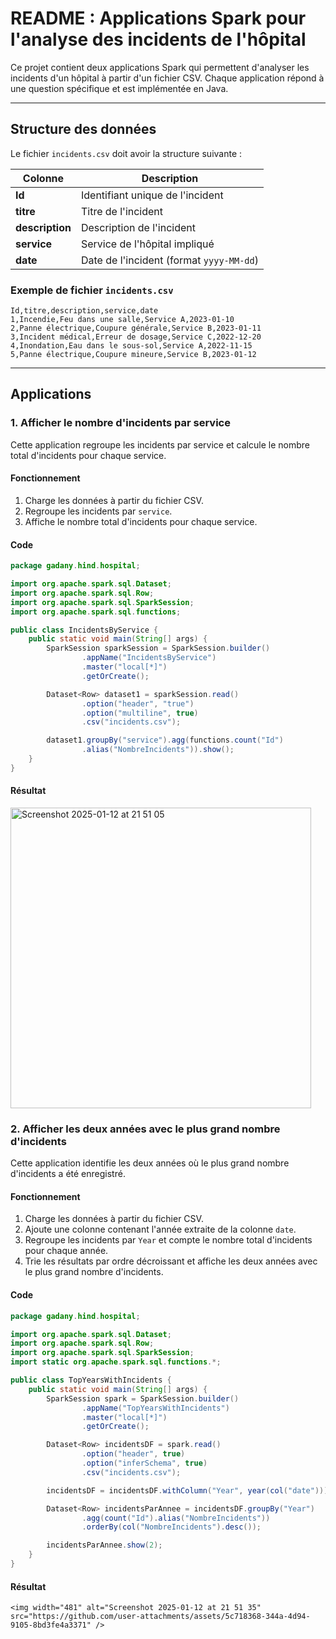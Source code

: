 # README : Applications Spark pour l'analyse des incidents de l'hôpital

Ce projet contient deux applications Spark qui permettent d'analyser les incidents d'un hôpital à partir d'un fichier CSV. Chaque application répond à une question spécifique et est implémentée en Java.

---

## Structure des données

Le fichier `incidents.csv` doit avoir la structure suivante :

| **Colonne**  | **Description**                     |
|--------------|-------------------------------------|
| **Id**       | Identifiant unique de l'incident   |
| **titre**    | Titre de l'incident                |
| **description** | Description de l'incident         |
| **service**  | Service de l'hôpital impliqué      |
| **date**     | Date de l'incident (format `yyyy-MM-dd`) |

### Exemple de fichier `incidents.csv`

```csv
Id,titre,description,service,date
1,Incendie,Feu dans une salle,Service A,2023-01-10
2,Panne électrique,Coupure générale,Service B,2023-01-11
3,Incident médical,Erreur de dosage,Service C,2022-12-20
4,Inondation,Eau dans le sous-sol,Service A,2022-11-15
5,Panne électrique,Coupure mineure,Service B,2023-01-12
```

---

## Applications

### 1. **Afficher le nombre d'incidents par service**

Cette application regroupe les incidents par service et calcule le nombre total d'incidents pour chaque service.

#### Fonctionnement
1. Charge les données à partir du fichier CSV.
2. Regroupe les incidents par `service`.
3. Affiche le nombre total d'incidents pour chaque service.

#### Code
```java
package gadany.hind.hospital;

import org.apache.spark.sql.Dataset;
import org.apache.spark.sql.Row;
import org.apache.spark.sql.SparkSession;
import org.apache.spark.sql.functions;

public class IncidentsByService {
    public static void main(String[] args) {
        SparkSession sparkSession = SparkSession.builder()
                .appName("IncidentsByService")
                .master("local[*]")
                .getOrCreate();

        Dataset<Row> dataset1 = sparkSession.read()
                .option("header", "true")
                .option("multiline", true)
                .csv("incidents.csv");

        dataset1.groupBy("service").agg(functions.count("Id")
                .alias("NombreIncidents")).show();
    }
}
```

#### Résultat 

<img width="481" alt="Screenshot 2025-01-12 at 21 51 05" src="https://github.com/user-attachments/assets/974ad619-9586-4f1a-bc82-b878b653eefb" />

### 2. **Afficher les deux années avec le plus grand nombre d'incidents**

Cette application identifie les deux années où le plus grand nombre d'incidents a été enregistré.

#### Fonctionnement
1. Charge les données à partir du fichier CSV.
2. Ajoute une colonne contenant l'année extraite de la colonne `date`.
3. Regroupe les incidents par `Year` et compte le nombre total d'incidents pour chaque année.
4. Trie les résultats par ordre décroissant et affiche les deux années avec le plus grand nombre d'incidents.

#### Code
```java
package gadany.hind.hospital;

import org.apache.spark.sql.Dataset;
import org.apache.spark.sql.Row;
import org.apache.spark.sql.SparkSession;
import static org.apache.spark.sql.functions.*;

public class TopYearsWithIncidents {
    public static void main(String[] args) {
        SparkSession spark = SparkSession.builder()
                .appName("TopYearsWithIncidents")
                .master("local[*]")
                .getOrCreate();

        Dataset<Row> incidentsDF = spark.read()
                .option("header", true)
                .option("inferSchema", true)
                .csv("incidents.csv");

        incidentsDF = incidentsDF.withColumn("Year", year(col("date")));

        Dataset<Row> incidentsParAnnee = incidentsDF.groupBy("Year")
                .agg(count("Id").alias("NombreIncidents"))
                .orderBy(col("NombreIncidents").desc());

        incidentsParAnnee.show(2);
    }
}
```

#### Résultat 
```
<img width="481" alt="Screenshot 2025-01-12 at 21 51 35" src="https://github.com/user-attachments/assets/5c718368-344a-4d94-9105-8bd3fe4a3371" />
```


